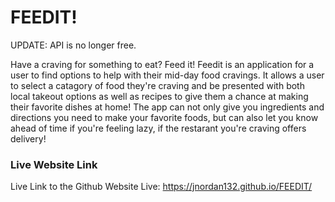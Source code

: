 # FEEDIT!

UPDATE: API is no longer free.

Have a craving for something to eat? Feed it! Feedit is an application for a user to find options to help with their mid-day food cravings. It allows a user to select a catagory of food they're craving and be presented with both local takeout options as well as recipes to give them a chance at making their favorite dishes at home! The app can not only give you ingredients and directions you need to make your favorite foods, but can also let you know ahead of time if you're feeling lazy, if the restarant you're craving offers delivery!

### Live Website Link

Live Link to the Github Website Live:
https://jnordan132.github.io/FEEDIT/

